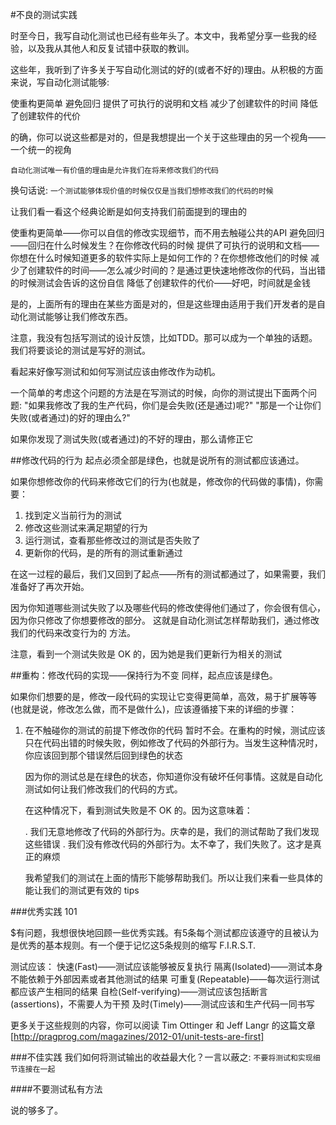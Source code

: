 #不良的测试实践

时至今日，我写自动化测试也已经有些年头了。本文中，我希望分享一些我的经验，以及我从其他人和反复试错中获取的教训。

这些年，我听到了许多关于写自动化测试的好的(或者不好的)理由。从积极的方面来说，写自动化测试能够:

使重构更简单
避免回归
提供了可执行的说明和文档
减少了创建软件的时间
降低了创建软件的代价

的确，你可以说这些都是对的，但是我想提出一个关于这些理由的另一个视角——一个统一的视角

`自动化测试唯一有价值的理由是允许我们在将来修改我们的代码`

换句话说:
`一个测试能够体现价值的时候仅仅是当我们想修改我们的代码的时候`

让我们看一看这个经典论断是如何支持我们前面提到的理由的

使重构更简单——你可以自信的修改实现细节，而不用去触碰公共的API
避免回归——回归在什么时候发生？在你修改代码的时候
提供了可执行的说明和文档——你想在什么时候知道更多的软件实际上是如何工作的？在你想修改他们的时候
减少了创建软件的时间——怎么减少时间的？是通过更快速地修改你的代码，当出错的时候测试会告诉的这份自信
降低了创建软件的代价——好吧，时间就是金钱


是的，上面所有的理由在某些方面是对的，但是这些理由适用于我们开发者的是自动化测试能够让我们修改东西。

注意，我没有包括写测试的设计反馈，比如TDD。那可以成为一个单独的话题。我们将要谈论的测试是写好的测试。

看起来好像写测试和如何写测试应该由修改作为动机。

一个简单的考虑这个问题的方法是在写测试的时候，向你的测试提出下面两个问题:
"如果我修改了我的生产代码，你们是会失败(还是通过)呢?"
"那是一个让你们失败(或者通过)的好的理由么?"

如果你发现了测试失败(或者通过)的不好的理由，那么请修正它




##修改代码的行为
起点必须全部是绿色，也就是说所有的测试都应该通过。

如果你想修改你的代码来修改它们的行为(也就是，修改你的代码做的事情)，你需要：
1. 找到定义当前行为的测试
2. 修改这些测试来满足期望的行为
3. 运行测试，查看那些修改过的测试是否失败了
4. 更新你的代码，是的所有的测试重新通过

在这一过程的最后，我们又回到了起点——所有的测试都通过了，如果需要，我们准备好了再次开始。

因为你知道哪些测试失败了以及哪些代码的修改使得他们通过了，你会很有信心，因为你只修改了你想要修改的部分。
这就是自动化测试怎样帮助我们，通过修改我们的代码来改变行为的 方法。

注意，看到一个测试失败是 OK 的，因为她是我们更新行为相关的测试



##重构：修改代码的实现——保持行为不变
同样，起点应该是绿色。

如果你们想要的是，修改一段代码的实现让它变得更简单，高效，易于扩展等等(也就是说，修改怎么做，而不是做什么)，应该遵循接下来的详细的步骤：
1. 在不触碰你的测试的前提下修改你的代码
   暂时不会。在重构的时候，测试应该只在代码出错的时候失败，例如修改了代码的外部行为。当发生这种情况时，你应该回到那个错误然后回到绿色的状态
   
   因为你的测试总是在绿色的状态，你知道你没有破坏任何事情。这就是自动化测试如何让我们修改我们的代码的方式。
   
   在这种情况下，看到测试失败是不 OK 的。因为这意味着：
   
   . 我们无意地修改了代码的外部行为。庆幸的是，我们的测试帮助了我们发现这些错误
   . 我们没有修改代码的外部行为。太不幸了，我们失败了。这才是真正的麻烦
   
   我希望我们的测试在上面的情形下能够帮助我们。所以让我们来看一些具体的能让我们的测试更有效的 tips 



###优秀实践 101

$$$$$有问题，我想很快地回顾一些优秀实践。有5条每个测试都应该遵守的且被认为是优秀的基本规则。有一个便于记忆这5条规则的缩写 F.I.R.S.T.

测试应该：
快速(Fast)——测试应该能够被反复执行
隔离(Isolated)——测试本身不能依赖于外部因素或者其他测试的结果
可重复(Repeatable)——每次运行测试都应该产生相同的结果
自检(Self-verifying)——测试应该包括断言(assertions)，不需要人为干预
及时(Timely)——测试应该和生产代码一同书写

更多关于这些规则的内容，你可以阅读 Tim Ottinger 和 Jeff Langr 的这篇文章[http://pragprog.com/magazines/2012-01/unit-tests-are-first]



###不佳实践
我们如何将测试输出的收益最大化？一言以蔽之:
`不要将测试和实现细节连接在一起`

####不要测试私有方法

说的够多了。












































